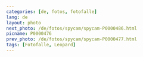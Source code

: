 ```yaml
---
categories: [de, fotos, fotofalle]
lang: de
layout: photo
next_photo: /de/fotos/spycam/spycam-P0000486.html
picname: P0000476
prev_photo: /de/fotos/spycam/spycam-P0000477.html
tags: [Fotofalle, Leopard]
---
```

